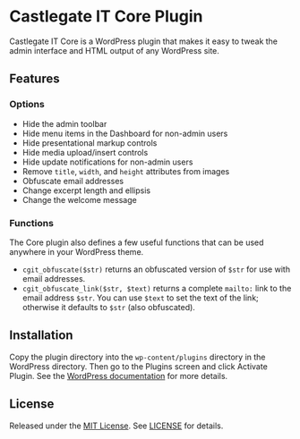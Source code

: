 # Castlegate IT Core Plugin

Castlegate IT Core is a WordPress plugin that makes it easy to tweak the admin
interface and HTML output of any WordPress site.

## Features

### Options

*   Hide the admin toolbar
*   Hide menu items in the Dashboard for non-admin users
*   Hide presentational markup controls
*   Hide media upload/insert controls
*   Hide update notifications for non-admin users
*   Remove `title`, `width`, and `height` attributes from images
*   Obfuscate email addresses
*   Change excerpt length and ellipsis
*   Change the welcome message

### Functions

The Core plugin also defines a few useful functions that can be used anywhere
in your WordPress theme.

*   `cgit_obfuscate($str)` returns an obfuscated version of `$str` for use
    with email addresses.
*   `cgit_obfuscate_link($str, $text)` returns a complete `mailto:` link to
    the email address `$str`. You can use `$text` to set the text of the link;
    otherwise it defaults to `$str` (also obfuscated).

## Installation

Copy the plugin directory into the `wp-content/plugins` directory in the
WordPress directory. Then go to the Plugins screen and click Activate Plugin.
See the [WordPress documentation](http://codex.wordpress.org/Managing_Plugins#Manual_Plugin_Installation)
for more details. 

## License

Released under the [MIT License](http://www.opensource.org/licenses/MIT). See
[LICENSE](LICENSE) for details.
